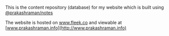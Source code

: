 This is the content repository (database) for my website which is built using [@prakashraman/notes](https://github.com/prakashraman/notes)

The website is hosted on www.fleek.co and viewable at [www.prakashraman.info](http://www.prakashraman.info)

